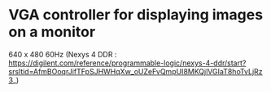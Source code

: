 # VGA controller for displaying images on a monitor

640 x 480 60Hz 
(Nexys 4 DDR  : https://digilent.com/reference/programmable-logic/nexys-4-ddr/start?srsltid=AfmBOoqrJifTFpSJHWHqXw_oUZeFvQmpUI8MKQjlVGIaT8hoTvLjRz3_)

